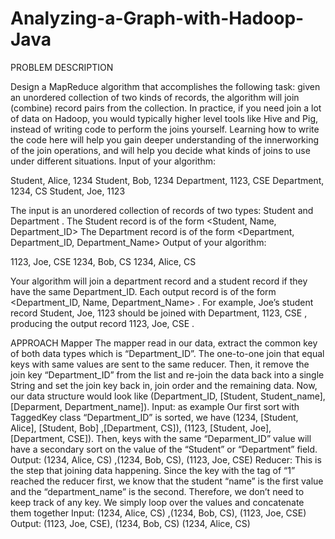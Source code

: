 # Analyzing-a-Graph-with-Hadoop-Java
PROBLEM DESCRIPTION

Design a MapReduce algorithm that accomplishes the following task: given an unordered collection of
two kinds of records, the algorithm will join (combine) record pairs from the collection. In practice, if
you need join a lot of data on Hadoop, you would typically higher level tools like Hive and Pig, instead
of writing code to perform the joins yourself. Learning how to write the code here will help you gain
deeper understanding of the innerworking of the join operations, and will help you decide what kinds
of joins to use under different situations.
Input of your algorithm:

Student, Alice, 1234
Student, Bob, 1234
Department, 1123, CSE
Department, 1234, CS
Student, Joe, 1123

The input is an unordered collection of records of two types: Student and Department .
The Student record is of the form <Student, Name, Department_ID>
The Department record is of the form <Department, Department_ID, Department_Name>
Output of your algorithm:

1123, Joe, CSE
1234, Bob, CS
1234, Alice, CS

Your algorithm will join a department record and a student record if they have the same
Department_ID. Each output record is of the form <Department_ID, Name,
Department_Name> . For example, Joe’s student record Student, Joe, 1123 should be joined
with Department, 1123, CSE , producing the output record 1123, Joe, CSE .

APPROACH
Mapper
The mapper read in our data, extract the common key of both data types which is “Department_ID”. The one-to-one join that equal keys with same values are sent to the same reducer. Then, it remove the join key “Department_ID” from the list and re-join the data back into a single String and set the join key back in, join order and the remaining data. Now, our data structure would look like (Department_ID, [Student, Student_name], [Deparment, Department_name]).
Input: as example
Our first sort with TaggedKey class “Department_ID” is sorted, we have (1234, [Student, Alice], [Student, Bob] ,[Department, CS]), (1123, [Student, Joe], [Department, CSE]). Then, keys with the same “Deparment_ID” value will have a secondary sort on the value of the “Student” or “Department” field.
Output: (1234, Alice, CS) ,(1234, Bob, CS), (1123, Joe, CSE)
Reducer:
This is the step that joining data happening. Since the key with the tag of “1” reached the reducer first, we know that the student “name” is the first value and the “department_name” is the second. Therefore, we don’t need to keep track of any key. We simply loop over the values and concatenate them together
Input: (1234, Alice, CS) ,(1234, Bob, CS), (1123, Joe, CSE)
Output: (1123, Joe, CSE),
(1234, Bob, CS)
(1234, Alice, CS)
